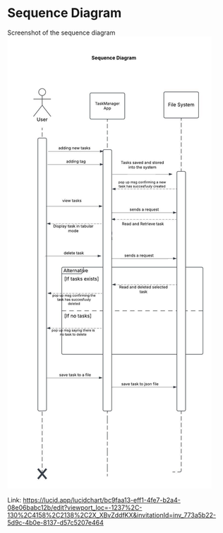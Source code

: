 # Sequence Diagram 

Screenshot of the sequence diagram 
![alt text](<screenshots/sequence_diagram - M3.jpeg>)

Link: https://lucid.app/lucidchart/bc9faa13-eff1-4fe7-b2a4-08e06babc12b/edit?viewport_loc=-1237%2C-130%2C4158%2C2138%2C2X_XBvZddfKX&invitationId=inv_773a5b22-5d9c-4b0e-8137-d57c5207e464



